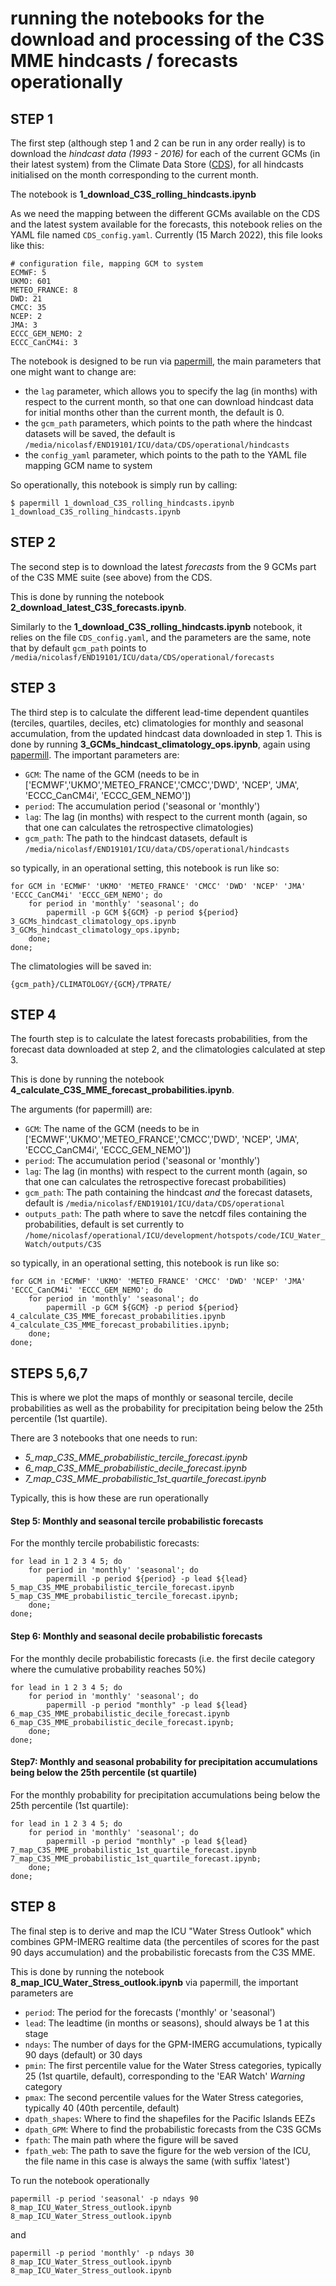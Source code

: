 # running the notebooks for the download and processing of the C3S MME hindcasts / forecasts operationally 

## STEP 1

The first step (although step 1 and 2 can be run in any order really) is to download the *hindcast data (1993 - 2016)* for each of the current GCMs (in their latest system) from the Climate Data Store ([CDS](https://cds.climate.copernicus.eu/#!/home)), for all hindcasts initialised on the month corresponding to the current month. 

The notebook is **1_download_C3S_rolling_hindcasts.ipynb**

As we need the mapping between the different GCMs available on the CDS and the latest system available for the forecasts, this notebook relies on the YAML file named `CDS_config.yaml`. Currently (15 March 2022), this file looks like this: 

```
# configuration file, mapping GCM to system
ECMWF: 5
UKMO: 601
METEO_FRANCE: 8
DWD: 21
CMCC: 35
NCEP: 2
JMA: 3
ECCC_GEM_NEMO: 2
ECCC_CanCM4i: 3
```
The notebook is designed to be run via [papermill](https://papermill.readthedocs.io/en/latest/), the main parameters that one might want to change are: 

- the `lag` parameter, which allows you to specify the lag (in months) with respect to the current month, so that one can download hindcast data for initial months other than the current month, the default is 0.
- the `gcm_path` parameters, which points to the path where the hindcast datasets will be saved, the default is `/media/nicolasf/END19101/ICU/data/CDS/operational/hindcasts`
- the `config_yaml` parameter, which points to the path to the YAML file mapping GCM name to system 
  
So operationally, this notebook is simply run by calling: 

```
$ papermill 1_download_C3S_rolling_hindcasts.ipynb 1_download_C3S_rolling_hindcasts.ipynb 
```

## STEP 2

The second step is to download the latest *forecasts* from the 9 GCMs part of the C3S MME suite (see above) from the CDS. 

This is done by running the notebook **2_download_latest_C3S_forecasts.ipynb**.

Similarly to the **1_download_C3S_rolling_hindcasts.ipynb** notebook, it relies on the file `CDS_config.yaml`, and the parameters are the same, note that by default `gcm_path` points to `/media/nicolasf/END19101/ICU/data/CDS/operational/forecasts`

## STEP 3

The third step is to calculate the different lead-time dependent quantiles (terciles, quartiles, deciles, etc) climatologies for monthly and seasonal accumulation, from the updated hindcast data downloaded in step 1. This is done by running **3_GCMs_hindcast_climatology_ops.ipynb**, again using [papermill](https://papermill.readthedocs.io/en/latest/). The important parameters are: 

- `GCM`: The name of the GCM (needs to be in ['ECMWF','UKMO','METEO_FRANCE','CMCC','DWD', 'NCEP', 'JMA', 'ECCC_CanCM4i', 'ECCC_GEM_NEMO'])
- `period`: The accumulation period ('seasonal or 'monthly')
- `lag`: The lag (in months) with respect to the current month (again, so that one can calculates the retrospective climatologies)
- `gcm_path`: The path to the hindcast datasets, default is `/media/nicolasf/END19101/ICU/data/CDS/operational/hindcasts`
  
so typically, in an operational setting, this notebook is run like so:

```
for GCM in 'ECMWF' 'UKMO' 'METEO_FRANCE' 'CMCC' 'DWD' 'NCEP' 'JMA' 'ECCC_CanCM4i' 'ECCC_GEM_NEMO'; do 
    for period in 'monthly' 'seasonal'; do 
        papermill -p GCM ${GCM} -p period ${period} 3_GCMs_hindcast_climatology_ops.ipynb 3_GCMs_hindcast_climatology_ops.ipynb; 
    done; 
done; 
```

The climatologies will be saved in: 

`{gcm_path}/CLIMATOLOGY/{GCM}/TPRATE/`

## STEP 4

The fourth step is to calculate the latest forecasts probabilities, from the forecast data downloaded at step 2, and the climatologies calculated at step 3.

This is done by running the notebook **4_calculate_C3S_MME_forecast_probabilities.ipynb**.

The arguments (for papermill) are: 

- `GCM`: The name of the GCM (needs to be in ['ECMWF','UKMO','METEO_FRANCE','CMCC','DWD', 'NCEP', 'JMA', 'ECCC_CanCM4i', 'ECCC_GEM_NEMO'])
- `period`: The accumulation period ('seasonal or 'monthly')
- `lag`: The lag (in months) with respect to the current month (again, so that one can calculates the retrospective forecast probabilities)
- `gcm_path`: The path containing the hindcast *and* the forecast datasets, default is `/media/nicolasf/END19101/ICU/data/CDS/operational`
- `outputs_path`: The path where to save the netcdf files containing the probabilities, default is set currently to `/home/nicolasf/operational/ICU/development/hotspots/code/ICU_Water_Watch/outputs/C3S`

so typically, in an operational setting, this notebook is run like so:

```
for GCM in 'ECMWF' 'UKMO' 'METEO_FRANCE' 'CMCC' 'DWD' 'NCEP' 'JMA' 'ECCC_CanCM4i' 'ECCC_GEM_NEMO'; do 
    for period in 'monthly' 'seasonal'; do 
        papermill -p GCM ${GCM} -p period ${period} 4_calculate_C3S_MME_forecast_probabilities.ipynb 4_calculate_C3S_MME_forecast_probabilities.ipynb; 
    done; 
done; 
```

## STEPS 5,6,7

This is where we plot the maps of monthly or seasonal tercile, decile probabilities as well as the probability for precipitation being below the 25th percentile (1st quartile). 

There are 3 notebooks that one needs to run: 

- *5_map_C3S_MME_probabilistic_tercile_forecast.ipynb*
- *6_map_C3S_MME_probabilistic_decile_forecast.ipynb*
- *7_map_C3S_MME_probabilistic_1st_quartile_forecast.ipynb*

Typically, this is how these are run operationally 

#### Step 5: Monthly and seasonal tercile probabilistic forecasts

For the monthly tercile probabilistic forecasts:

```
for lead in 1 2 3 4 5; do 
    for period in 'monthly' 'seasonal'; do
        papermill -p period ${period} -p lead ${lead} 5_map_C3S_MME_probabilistic_tercile_forecast.ipynb 5_map_C3S_MME_probabilistic_tercile_forecast.ipynb;
    done; 
done;
```

#### Step 6: Monthly and seasonal decile probabilistic forecasts 

For the monthly decile probabilistic forecasts (i.e. the first decile category where the cumulative probability reaches 50%)

```
for lead in 1 2 3 4 5; do 
    for period in 'monthly' 'seasonal'; do
        papermill -p period "monthly" -p lead ${lead} 6_map_C3S_MME_probabilistic_decile_forecast.ipynb 6_map_C3S_MME_probabilistic_decile_forecast.ipynb; 
    done;
done;  
```

#### Step7: Monthly and seasonal probability for precipitation accumulations being below the 25th percentile (st quartile) 

For the monthly probability for precipitation accumulations being below the 25th percentile (1st quartile): 

```
for lead in 1 2 3 4 5; do 
    for period in 'monthly' 'seasonal'; do
        papermill -p period "monthly" -p lead ${lead} 7_map_C3S_MME_probabilistic_1st_quartile_forecast.ipynb 7_map_C3S_MME_probabilistic_1st_quartile_forecast.ipynb; 
    done;
done;  
```

## STEP 8

The final step is to derive and map the ICU "Water Stress Outlook" which combines GPM-IMERG realtime data (the percentiles of scores for the past 90 days accumulation) and the probabilistic forecasts from the C3S MME.

This is done by running the notebook **8_map_ICU_Water_Stress_outlook.ipynb** via papermill, the important parameters are

- `period`: The period for the forecasts ('monthly' or 'seasonal')
- `lead`: The leadtime (in months or seasons), should always be 1 at this stage 
- `ndays`: The number of days for the GPM-IMERG accumulations, typically 90 days (default) or 30 days 
- `pmin`: The first percentile value for the Water Stress categories, typically 25 (1st quartile, default), corresponding to the 'EAR Watch' *Warning* category
- `pmax`: The second percentile values for the Water Stress categories, typically 40 (40th percentile, default)
- `dpath_shapes`: Where to find the shapefiles for the Pacific Islands EEZs
- `dpath_GPM`: Where to find the probabilistic forecasts from the C3S GCMs 
- `fpath`: The main path where the figure will be saved 
- `fpath_web`: The path to save the figure for the web version of the ICU, the file name in this case is always the same (with suffix 'latest')
  
To run the notebook operationally 

```
papermill -p period 'seasonal' -p ndays 90 8_map_ICU_Water_Stress_outlook.ipynb 8_map_ICU_Water_Stress_outlook.ipynb 
```

and 

```
papermill -p period 'monthly' -p ndays 30 8_map_ICU_Water_Stress_outlook.ipynb 8_map_ICU_Water_Stress_outlook.ipynb
```
